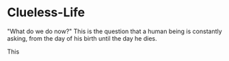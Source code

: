 # Clueless-Life

"What do we do now?" 
This is the question that a human being is constantly asking, from the day of his birth until the day he dies. 

This 
